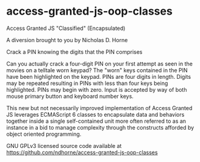 # access-granted-js-oop-classes
Access Granted JS "Classified" (Encapsulated)

A diversion brought to you by Nicholas D. Horne

Crack a PIN knowing the digits that the PIN comprises

Can you actually crack a four-digit PIN on your
first attempt as seen in the movies on a telltale
worn keypad? The "worn" keys contained in the
PIN have been highlighted on the keypad. PINs
are four digits in length. Digits may be repeated
resulting in PINs with less than four keys being
highlighted. PINs may begin with zero. Input is
accepted by way of both mouse primary button
and keyboard number keys.

This new but not necessarily improved implementation
of Access Granted JS leverages ECMAScript 6 classes
to encapsulate data and behaviors together inside a
single self-contained unit more often referred to as
an instance in a bid to manage complexity through the
constructs afforded by object oriented programming.

GNU GPLv3 licensed source code available at
https://github.com/ndhorne/access-granted-js-oop-classes

